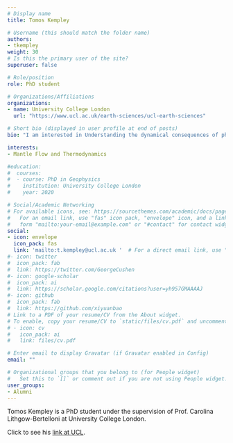 ```yaml
---
# Display name
title: Tomos Kempley

# Username (this should match the folder name)
authors:
- tkempley
weight: 30
# Is this the primary user of the site?
superuser: false

# Role/position
role: PhD student

# Organizations/Affiliations
organizations:
- name: University College London
  url: "https://www.ucl.ac.uk/earth-sciences/ucl-earth-sciences"

# Short bio (displayed in user profile at end of posts)
bio: "I am interested in Understanding the dynamical consequences of phase transformations within the Earth’s mantle: combining mantle flow and thermodynamic modelling to predict dynamic topography."

interests:
- Mantle Flow and Thermodynamics

#education:
#  courses:
#  - course: PhD in Geophysics
#    institution: University College London
#    year: 2020

# Social/Academic Networking
# For available icons, see: https://sourcethemes.com/academic/docs/page-builder/#icons
#   For an email link, use "fas" icon pack, "envelope" icon, and a link in the
#   form "mailto:your-email@example.com" or "#contact" for contact widget.
social:
- icon: envelope
  icon_pack: fas
  link: 'mailto:t.kempley@ucl.ac.uk '  # For a direct email link, use "mailto:test@example.org".
#- icon: twitter
#  icon_pack: fab
#  link: https://twitter.com/GeorgeCushen
#- icon: google-scholar
#  icon_pack: ai
#  link: https://scholar.google.com/citations?user=yh957GMAAAAJ
#- icon: github
#  icon_pack: fab
#  link: https://github.com/xiyuanbao
# Link to a PDF of your resume/CV from the About widget.
# To enable, copy your resume/CV to `static/files/cv.pdf` and uncomment the lines below.
# - icon: cv
#   icon_pack: ai
#   link: files/cv.pdf

# Enter email to display Gravatar (if Gravatar enabled in Config)
email: ""

# Organizational groups that you belong to (for People widget)
#   Set this to `[]` or comment out if you are not using People widget.
user_groups:
- Alumni
---
```


Tomos Kempley is a PhD student under the supervision of Prof. Carolina Lithgow-Bertelloni at University College London. 

Click to see his [link at UCL](https://www.ucl.ac.uk/earth-sciences/people/research-students/tomos-kempley). 

